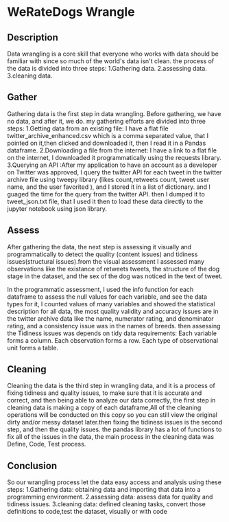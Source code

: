# WeRateDogs Wrangle 

## Description

Data wrangling is a core skill that everyone who works with data should be familiar with since so much of the world's data isn't clean. the process of the data is divided into three steps:
1.Gathering data.
2.assessing data.
3.cleaning data.

## Gather

Gathering data is the first step in data wrangling. Before gathering, we have no data, and after it, we do. my gathering efforts are divided into three steps:
1.Getting data from an existing file: I have a flat file twitter_archive_enhanced.csv which is a comma separated value, that I pointed on it,then clicked and downloaded it, then I read it in a Pandas dataframe.
2.Downloading a file from the internet: I have a link to a flat file on the internet, I downloaded it programmatically using the requests library.
3.Querying an API :After my application to have an account as a developer on Twitter was approved, I query the twitter API for each tweet in the twitter archive file using tweepy library (likes count,retweets count, tweet user name, and the user favorited ), and I stored it in a list of dictionary. and I guaged the time for the query from the twitter API. then I dumped it to tweet_json.txt file, that I used it then to load these data directly to the jupyter notebook using json library.

## Assess

After gathering the data, the next step is assessing it visually and programmatically to detect the quality (content issues) and tidiness issues(structural issues).from the visual assessment I assessed many observations like the existance of retweets tweets, the structure of the dog stage in the dataset, and the sex of the dog was noticed in the text of tweet.

In the programmatic assessment, I used the info function for each dataframe to assess the null values for each variable, and see the data types for it, I counted values of many variables and showed the statistical description for all data, the most quality validity and accuracy issues are in the twitter archive data like the name, numerator rating, and denominator rating, and a consistency issue was in the names of breeds. then assessing the Tidiness issues was depends on tidy data requirements:
Each variable forms a column.
Each observation forms a row.
Each type of observational unit forms a table.

## Cleaning

Cleaning the data is the third step in wrangling data, and it is a process of fixing tidiness and quality issues, to make sure that it is accurate and correct, and then being able to analyze our data correctly, the first step in cleaning data is making a copy of each dataframe,All of the cleaning operations will be conducted on this copy so you can still view the original dirty and/or messy dataset later.then fixing the tidiness issues is the second step, and then the quality issues. the pandas library has a lot of functions to fix all of the issues in the data, the main process in the cleaning data was Define, Code, Test process.

## Conclusion

So our wrangling process let the data easy access and analysis using these steps:
1.Gathering data: obtaining data and importing that data into a programming environment.
2.assessing data: assess data for quality and tidiness issues.
3.cleaning data: defined cleaning tasks, convert those definitions to code,test the dataset, visually or with code
